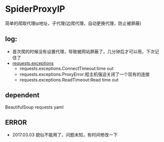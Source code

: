 # SpiderProxyIP

简单的爬取代理ip地址，子代理(边爬代理，自动更换代理，防止被屏蔽)

## log:
* 首次爬的时候没有设置代理，导致被网站屏蔽了，几分钟后才可以用，下次记住了
* [requests.exceptions](http://docs.python-requests.org/en/master/api/#exceptions)
	* requests.exceptions.ConnectTimeout:time out
	* requests.exceptions.ProxyError:程主机强迫关闭了一个现有的连接
	* requests.exceptions.ReadTimeout:Read time out
## dependent
BeautifulSoup requests yaml

## ERROR
* 2017.03.03 貌似不能用了，问题未知，有时间修改一下